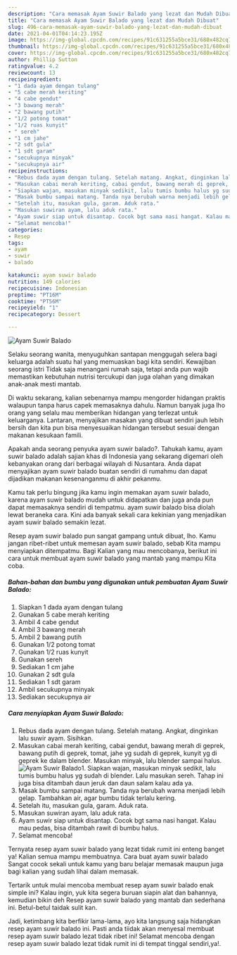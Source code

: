 ```yaml
---
description: "Cara memasak Ayam Suwir Balado yang lezat dan Mudah Dibuat"
title: "Cara memasak Ayam Suwir Balado yang lezat dan Mudah Dibuat"
slug: 496-cara-memasak-ayam-suwir-balado-yang-lezat-dan-mudah-dibuat
date: 2021-04-01T04:14:23.195Z
image: https://img-global.cpcdn.com/recipes/91c631255a5bce31/680x482cq70/ayam-suwir-balado-foto-resep-utama.jpg
thumbnail: https://img-global.cpcdn.com/recipes/91c631255a5bce31/680x482cq70/ayam-suwir-balado-foto-resep-utama.jpg
cover: https://img-global.cpcdn.com/recipes/91c631255a5bce31/680x482cq70/ayam-suwir-balado-foto-resep-utama.jpg
author: Phillip Sutton
ratingvalue: 4.2
reviewcount: 13
recipeingredient:
- "1 dada ayam dengan tulang"
- "5 cabe merah keriting"
- "4 cabe gendut"
- "3 bawang merah"
- "2 bawang putih"
- "1/2 potong tomat"
- "1/2 ruas kunyit"
- " sereh"
- "1 cm jahe"
- "2 sdt gula"
- "1 sdt garam"
- "secukupnya minyak"
- "secukupnya air"
recipeinstructions:
- "Rebus dada ayam dengan tulang. Setelah matang. Angkat, dinginkan lalu suwir ayam. Sisihkan."
- "Masukan cabai merah keriting, cabai gendut, bawang merah di geprek, bawang putih di geprek, tomat, jahe yg sudah di geprek, kunyit yg di geprek ke dalam blender. Masukan minyak, lalu blender sampai halus."
- "Siapkan wajan, masukan minyak sedikit, lalu tumis bumbu halus yg sudah di blender. Lalu masukan sereh. Tahap ini juga bisa ditambah daun jeruk dan daun salam kalau ada ya."
- "Masak bumbu sampai matang. Tanda nya berubah warna menjadi lebih gelap. Tambahkan air, agar bumbu tidak terlalu kering."
- "Setelah itu, masukan gula, garam. Aduk rata."
- "Masukan suwiran ayam, lalu aduk rata."
- "Ayam suwir siap untuk disantap. Cocok bgt sama nasi hangat. Kalau mau pedas, bisa ditambah rawit di bumbu halus."
- "Selamat mencoba!"
categories:
- Resep
tags:
- ayam
- suwir
- balado

katakunci: ayam suwir balado 
nutrition: 149 calories
recipecuisine: Indonesian
preptime: "PT16M"
cooktime: "PT56M"
recipeyield: "1"
recipecategory: Dessert

---
```



![Ayam Suwir Balado](https://img-global.cpcdn.com/recipes/91c631255a5bce31/680x482cq70/ayam-suwir-balado-foto-resep-utama.jpg)

Selaku seorang wanita, menyuguhkan santapan menggugah selera bagi keluarga adalah suatu hal yang memuaskan bagi kita sendiri. Kewajiban seorang istri Tidak saja menangani rumah saja, tetapi anda pun wajib memastikan kebutuhan nutrisi tercukupi dan juga olahan yang dimakan anak-anak mesti mantab.

Di waktu  sekarang, kalian sebenarnya mampu mengorder hidangan praktis walaupun tanpa harus capek memasaknya dahulu. Namun banyak juga lho orang yang selalu mau memberikan hidangan yang terlezat untuk keluarganya. Lantaran, menyajikan masakan yang dibuat sendiri jauh lebih bersih dan kita pun bisa menyesuaikan hidangan tersebut sesuai dengan makanan kesukaan famili. 



Apakah anda seorang penyuka ayam suwir balado?. Tahukah kamu, ayam suwir balado adalah sajian khas di Indonesia yang sekarang digemari oleh kebanyakan orang dari berbagai wilayah di Nusantara. Anda dapat menyajikan ayam suwir balado buatan sendiri di rumahmu dan dapat dijadikan makanan kesenanganmu di akhir pekanmu.

Kamu tak perlu bingung jika kamu ingin memakan ayam suwir balado, karena ayam suwir balado mudah untuk didapatkan dan juga anda pun dapat memasaknya sendiri di tempatmu. ayam suwir balado bisa diolah lewat beraneka cara. Kini ada banyak sekali cara kekinian yang menjadikan ayam suwir balado semakin lezat.

Resep ayam suwir balado pun sangat gampang untuk dibuat, lho. Kamu jangan ribet-ribet untuk memesan ayam suwir balado, sebab Kita mampu menyiapkan ditempatmu. Bagi Kalian yang mau mencobanya, berikut ini cara untuk membuat ayam suwir balado yang mantab yang mampu Kita coba.

<!--inarticleads1-->

##### Bahan-bahan dan bumbu yang digunakan untuk pembuatan Ayam Suwir Balado:

1. Siapkan 1 dada ayam dengan tulang
1. Gunakan 5 cabe merah keriting
1. Ambil 4 cabe gendut
1. Ambil 3 bawang merah
1. Ambil 2 bawang putih
1. Gunakan 1/2 potong tomat
1. Gunakan 1/2 ruas kunyit
1. Gunakan  sereh
1. Sediakan 1 cm jahe
1. Gunakan 2 sdt gula
1. Sediakan 1 sdt garam
1. Ambil secukupnya minyak
1. Sediakan secukupnya air




<!--inarticleads2-->

##### Cara menyiapkan Ayam Suwir Balado:

1. Rebus dada ayam dengan tulang. Setelah matang. Angkat, dinginkan lalu suwir ayam. Sisihkan.
1. Masukan cabai merah keriting, cabai gendut, bawang merah di geprek, bawang putih di geprek, tomat, jahe yg sudah di geprek, kunyit yg di geprek ke dalam blender. Masukan minyak, lalu blender sampai halus.
<img src="https://img-global.cpcdn.com/steps/6576e759fe9c5a28/160x128cq70/ayam-suwir-balado-langkah-memasak-2-foto.jpg" alt="Ayam Suwir Balado">1. Siapkan wajan, masukan minyak sedikit, lalu tumis bumbu halus yg sudah di blender. Lalu masukan sereh. Tahap ini juga bisa ditambah daun jeruk dan daun salam kalau ada ya.
1. Masak bumbu sampai matang. Tanda nya berubah warna menjadi lebih gelap. Tambahkan air, agar bumbu tidak terlalu kering.
1. Setelah itu, masukan gula, garam. Aduk rata.
1. Masukan suwiran ayam, lalu aduk rata.
1. Ayam suwir siap untuk disantap. Cocok bgt sama nasi hangat. Kalau mau pedas, bisa ditambah rawit di bumbu halus.
1. Selamat mencoba!




Ternyata resep ayam suwir balado yang lezat tidak rumit ini enteng banget ya! Kalian semua mampu membuatnya. Cara buat ayam suwir balado Sangat cocok sekali untuk kamu yang baru belajar memasak maupun juga bagi kalian yang sudah lihai dalam memasak.

Tertarik untuk mulai mencoba membuat resep ayam suwir balado enak simple ini? Kalau ingin, yuk kita segera buruan siapin alat dan bahannya, kemudian bikin deh Resep ayam suwir balado yang mantab dan sederhana ini. Betul-betul taidak sulit kan. 

Jadi, ketimbang kita berfikir lama-lama, ayo kita langsung saja hidangkan resep ayam suwir balado ini. Pasti anda tiidak akan menyesal membuat resep ayam suwir balado lezat tidak ribet ini! Selamat mencoba dengan resep ayam suwir balado lezat tidak rumit ini di tempat tinggal sendiri,ya!.

